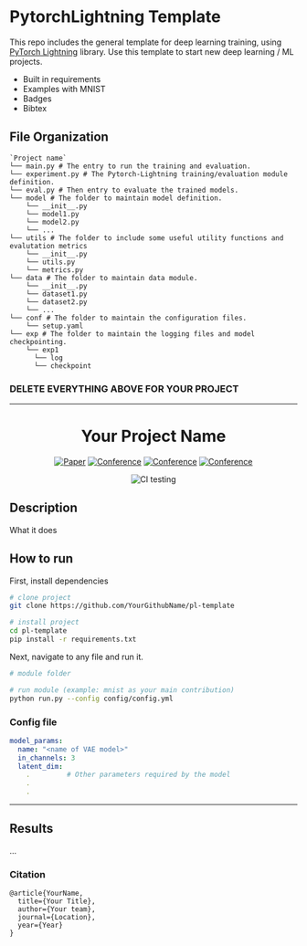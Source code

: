 # PytorchLightning Template
This repo includes the general template for deep learning training, using [PyTorch Lightning](https://github.com/PytorchLightning/pytorch-lightning) library. Use this template to start new deep learning / ML projects.

- Built in requirements
- Examples with MNIST
- Badges
- Bibtex

## File Organization
```
`Project name`
└── main.py # The entry to run the training and evaluation.
└── experiment.py # The Pytorch-Lightning training/evaluation module definition.
└── eval.py # Then entry to evaluate the trained models.
└── model # The folder to maintain model definition.
    └── __init__.py
    └── model1.py
    └── model2.py
    └── ...
└── utils # The folder to include some useful utility functions and evalutation metrics
    └── __init__.py
    └── utils.py
    └── metrics.py
└── data # The folder to maintain data module.
    └── __init__.py
    └── dataset1.py
    └── dataset2.py
    └── ...
└── conf # The folder to maintain the configuration files.
    └── setup.yaml
└── exp # The folder to maintain the logging files and model checkpointing.
    └── exp1
      └── log
      └── checkpoint

``` 

### DELETE EVERYTHING ABOVE FOR YOUR PROJECT  
 
---

<div align="center">    
 
# Your Project Name     

[![Paper](http://img.shields.io/badge/paper-arxiv.1001.2234-B31B1B.svg)](https://www.nature.com/articles/nature14539)
[![Conference](http://img.shields.io/badge/NeurIPS-2019-4b44ce.svg)](https://papers.nips.cc/book/advances-in-neural-information-processing-systems-31-2018)
[![Conference](http://img.shields.io/badge/ICLR-2019-4b44ce.svg)](https://papers.nips.cc/book/advances-in-neural-information-processing-systems-31-2018)
[![Conference](http://img.shields.io/badge/AnyConference-year-4b44ce.svg)](https://papers.nips.cc/book/advances-in-neural-information-processing-systems-31-2018)  
<!--
ARXIV     
[![Paper](http://img.shields.io/badge/arxiv-math.co:1480.1111-B31B1B.svg)](https://www.nature.com/articles/nature14539)
-->
![CI testing](https://github.com/PyTorchLightning/deep-learning-project-template/workflows/CI%20testing/badge.svg?branch=master&event=push)


<!--  
Conference   
-->   
</div>
 
## Description   
What it does   

## How to run   
First, install dependencies   
```bash
# clone project   
git clone https://github.com/YourGithubName/pl-template

# install project   
cd pl-template
pip install -r requirements.txt
 ```   
 Next, navigate to any file and run it.   
 ```bash
# module folder

# run module (example: mnist as your main contribution)   
python run.py --config config/config.yml
```
### Config file
```yaml
model_params:
  name: "<name of VAE model>"
  in_channels: 3
  latent_dim: 
    .         # Other parameters required by the model
    .
    .

```

----
## Results

...
<!-- ## Imports
This project is setup as a package which means you can now easily import any file into any other file like so:
```python
from project.datasets.mnist import mnist
from project.lit_classifier_main import LitClassifier
from pytorch_lightning import Trainer

# model
model = LitClassifier()

# data
train, val, test = mnist()

# train
trainer = Trainer()
trainer.fit(model, train, val)

# test using the best model!
trainer.test(test_dataloaders=test)
``` -->

### Citation   
```
@article{YourName,
  title={Your Title},
  author={Your team},
  journal={Location},
  year={Year}
}
```   
